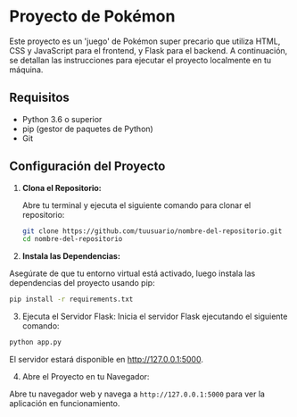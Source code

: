 # Proyecto de Pokémon

Este proyecto es un 'juego' de Pokémon super precario que utiliza HTML, CSS y JavaScript para el frontend, y Flask para el backend. A continuación, se detallan las instrucciones para ejecutar el proyecto localmente en tu máquina.

## Requisitos

- Python 3.6 o superior
- pip (gestor de paquetes de Python)
- Git

## Configuración del Proyecto

1. **Clona el Repositorio:**

   Abre tu terminal y ejecuta el siguiente comando para clonar el repositorio:

   ```bash
   git clone https://github.com/tuusuario/nombre-del-repositorio.git
   cd nombre-del-repositorio
   ```
2. **Instala las Dependencias:**

Asegúrate de que tu entorno virtual está activado, luego instala las dependencias del proyecto usando pip:
```bash
pip install -r requirements.txt
```
3. Ejecuta el Servidor Flask:
Inicia el servidor Flask ejecutando el siguiente comando:
```bash
python app.py
```
El servidor estará disponible en http://127.0.0.1:5000.

4. Abre el Proyecto en tu Navegador:

Abre tu navegador web y navega a `http://127.0.0.1:5000` para ver la aplicación en funcionamiento.

